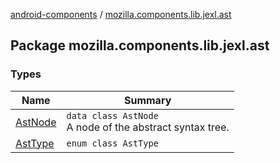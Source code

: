 [android-components](../index.md) / [mozilla.components.lib.jexl.ast](./index.md)

## Package mozilla.components.lib.jexl.ast

### Types

| Name | Summary |
|---|---|
| [AstNode](-ast-node/index.md) | `data class AstNode`<br>A node of the abstract syntax tree. |
| [AstType](-ast-type/index.md) | `enum class AstType` |
